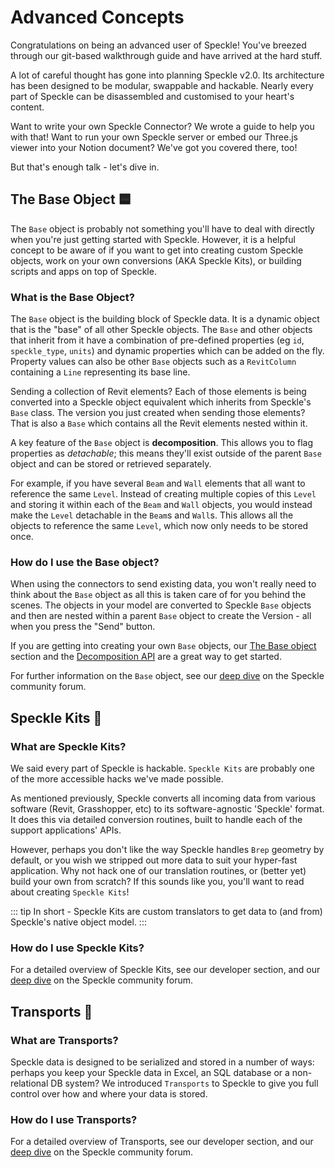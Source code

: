 # Advanced Concepts

Congratulations on being an advanced user of Speckle!
You've breezed through our git-based walkthrough guide and have arrived at the hard stuff.

A lot of careful thought has gone into planning Speckle v2.0.
Its architecture has been designed to be modular, swappable and hackable. Nearly every part of Speckle can be disassembled and customised to your heart's content.

Want to write your own Speckle Connector? We wrote a guide to help you with that!
Want to run your own Speckle server or embed our Three.js viewer into your Notion document? We've got you covered there, too!

But that's enough talk - let's dive in.

## The Base Object 🟦

The `Base` object is probably not something you'll have to deal with directly when you're just getting started with Speckle. However, it is a helpful concept to be aware of if you want to get into creating custom Speckle objects, work on your own conversions (AKA Speckle Kits), or building scripts and apps on top of Speckle.

### What is the Base Object?

The `Base` object is the building block of Speckle data. It is a dynamic object that is the "base" of all other Speckle objects. The `Base` and other objects that inherit from it have a combination of pre-defined properties (eg `id`, `speckle_type`, `units`) and dynamic properties which can be added on the fly. Property values can also be other `Base` objects such as a `RevitColumn` containing a `Line` representing its base line.

Sending a collection of Revit elements? Each of those elements is being converted into a Speckle object equivalent which inherits from Speckle's `Base` class. The version you just created when sending those elements? That is also a `Base` which contains all the Revit elements nested within it.

A key feature of the `Base` object is **decomposition**. This allows you to flag properties as _detachable_; this means they'll exist outside of the parent `Base` object and can be stored or retrieved separately.

For example, if you have several `Beam` and `Wall` elements that all want to reference the same `Level`. Instead of creating multiple copies of this `Level` and storing it within each of the `Beam` and `Wall` objects, you would instead make the `Level` detachable in the `Beam`s and `Wall`s. This allows all the objects to reference the same `Level`, which now only needs to be stored once.

### How do I use the Base object?

When using the connectors to send existing data, you won't really need to think about the `Base` object as all this is taken care of for you behind the scenes. The objects in your model are converted to Speckle `Base` objects and then are nested within a parent `Base` object to create the Version - all when you press the "Send" button.

If you are getting into creating your own `Base` objects, our [The Base object](/dev/base) section and the [Decomposition API](/dev/decomposition) are a great way to get started.

For further information on the `Base` object, see our [deep dive](https://speckle.community/t/core-2-0-the-base-object/782) on the Speckle community forum.

## Speckle Kits 🔀

### What are Speckle Kits?

We said every part of Speckle is hackable. `Speckle Kits` are probably one of the more accessible hacks we've made possible.

As mentioned previously, Speckle converts all incoming data from various software (Revit, Grasshopper, etc) to its software-agnostic 'Speckle' format. It does this via detailed conversion routines, built to handle each of the support applications' APIs.

However, perhaps you don't like the way Speckle handles `Brep` geometry by default, or you wish we stripped out more data to suit your hyper-fast application. Why not hack one of our translation routines, or (better yet) build your own from scratch?
If this sounds like you, you'll want to read about creating `Speckle Kits`!

::: tip
In short - Speckle Kits are custom translators to get data to (and from) Speckle's native object model.
:::

### How do I use Speckle Kits?

For a detailed overview of Speckle Kits, see our developer section, and our [deep dive](https://speckle.community/t/introducing-kits-2-0/710/37) on the Speckle community forum.

## Transports 💾

### What are Transports?

Speckle data is designed to be serialized and stored in a number of ways: perhaps you keep your Speckle data in Excel, an SQL database or a non-relational DB system? We introduced `Transports` to Speckle to give you full control over how and where your data is stored.

### How do I use Transports?

For a detailed overview of Transports, see our developer section, and our [deep dive](https://speckle.community/t/core-2-0-transports/919) on the Speckle community forum.
